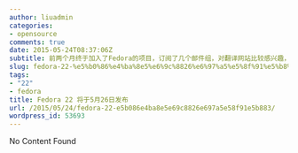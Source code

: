 ```yaml
---
author: liuadmin
categories:
- opensource
comments: true
date: 2015-05-24T08:37:06Z
subtitle: 前两个月终于加入了Fedora的项目，订阅了几个邮件组，对翻译网站比较感兴趣，因此加入了翻译员组。由于工作实在太忙，没法挤出时间，参与到F22发布相关的网站更新工作中。瞧瞧在过两天都要发布了，创新就是这样，总是看着别人折腾的热闹，想把自己真真放进去，还需要一番周折。
slug: fedora-22-%e5%b0%86%e4%ba%8e5%e6%9c%8826%e6%97%a5%e5%8f%91%e5%b8%83
tags:
- "22"
- fedora
title: Fedora 22 将于5月26日发布
url: /2015/05/24/fedora-22-e5b086e4ba8e5e69c8826e697a5e58f91e5b883/
wordpress_id: 53693
---
```


No Content Found
